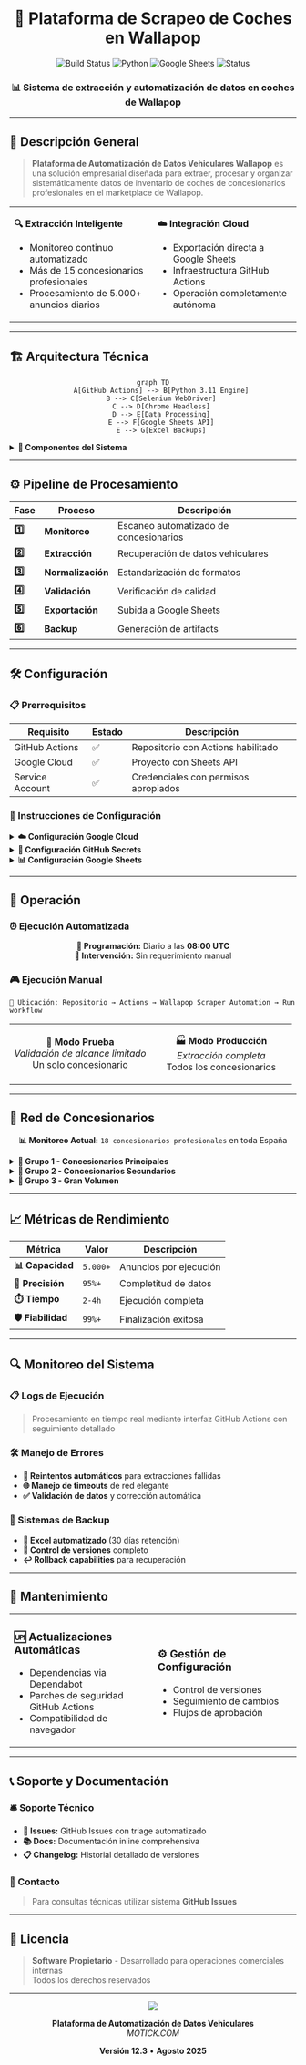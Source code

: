 <div align="center">

# 🚗 Plataforma de Scrapeo de Coches en Wallapop

<p>
<img src="https://img.shields.io/badge/Build-Passing-brightgreen?style=for-the-badge&logo=github" alt="Build Status">
<img src="https://img.shields.io/badge/Python-3.11+-blue?style=for-the-badge&logo=python&logoColor=white" alt="Python">
<img src="https://img.shields.io/badge/Google%20Sheets-Integrado-34a853?style=for-the-badge&logo=google-sheets&logoColor=white" alt="Google Sheets">
<img src="https://img.shields.io/badge/Status-Automatizado-orange?style=for-the-badge" alt="Status">
</p>

### 📊 Sistema de extracción y automatización de datos en coches de Wallapop

</div>

---

## 🎯 Descripción General

> **Plataforma de Automatización de Datos Vehiculares Wallapop** es una solución empresarial diseñada para extraer, procesar y organizar sistemáticamente datos de inventario de coches de concesionarios profesionales en el marketplace de Wallapop.

<table>
<tr>
<td width="50%">

**🔍 Extracción Inteligente**
- Monitoreo continuo automatizado
- Más de 15 concesionarios profesionales
- Procesamiento de 5.000+ anuncios diarios

</td>
<td width="50%">

**☁️ Integración Cloud**
- Exportación directa a Google Sheets
- Infraestructura GitHub Actions
- Operación completamente autónoma

</td>
</tr>
</table>

---

## 🏗️ Arquitectura Técnica

<div align="center">

```mermaid
graph TD
    A[GitHub Actions] --> B[Python 3.11 Engine]
    B --> C[Selenium WebDriver]
    C --> D[Chrome Headless]
    D --> E[Data Processing]
    E --> F[Google Sheets API]
    E --> G[Excel Backups]
```

</div>

<details>
<summary><strong>🔧 Componentes del Sistema</strong></summary>

```bash
Entorno de Producción
├── 🚀 GitHub Actions (Pipeline CI/CD)
├── 🐍 Python 3.11 (Motor de Procesamiento)
├── 🌐 Selenium WebDriver (Automatización de Navegador)
├── 📊 Google Sheets API (Almacenamiento de Datos)
└── 🖥️ Chrome Headless (Motor de Renderizado)
```

</details>

---

## ⚙️ Pipeline de Procesamiento

<div align="center">

| Fase | Proceso | Descripción |
|------|---------|-------------|
| **1️⃣** | **Monitoreo** | Escaneo automatizado de concesionarios |
| **2️⃣** | **Extracción** | Recuperación de datos vehiculares |
| **3️⃣** | **Normalización** | Estandarización de formatos |
| **4️⃣** | **Validación** | Verificación de calidad |
| **5️⃣** | **Exportación** | Subida a Google Sheets |
| **6️⃣** | **Backup** | Generación de artifacts |

</div>

---

## 🛠️ Configuración

### 📋 Prerrequisitos

<div align="center">

| Requisito | Estado | Descripción |
|-----------|--------|-------------|
| GitHub Actions | ✅ | Repositorio con Actions habilitado |
| Google Cloud | ✅ | Proyecto con Sheets API |
| Service Account | ✅ | Credenciales con permisos apropiados |

</div>

### 🔧 Instrucciones de Configuración

<details>
<summary><strong>☁️ Configuración Google Cloud</strong></summary>

```bash
# Habilitar APIs requeridas
gcloud services enable sheets.googleapis.com
gcloud services enable drive.googleapis.com

# Crear cuenta de servicio
gcloud iam service-accounts create wallapop-scraper-bot \
    --display-name="Cuenta de Servicio Wallapop Scraper"
```

</details>

<details>
<summary><strong>🔐 Configuración GitHub Secrets</strong></summary>

**Ubicación:** `Repositorio → Settings → Secrets and Variables → Actions`

| Secret | Descripción |
|--------|-------------|
| `GOOGLE_CREDENTIALS_JSON` | Credenciales JSON completas |
| `GOOGLE_SHEET_ID` | ID del documento objetivo |

</details>

<details>
<summary><strong>📊 Configuración Google Sheets</strong></summary>

1. **Crear** nuevo documento Google Sheets
2. **Compartir** con email de cuenta de servicio (Editor)
3. **Extraer** Sheet ID de la URL
4. **Configurar** como secret `GOOGLE_SHEET_ID`

</details>

---

## 🚀 Operación

### ⏰ Ejecución Automatizada

<div align="center">

**📅 Programación:** Diario a las **08:00 UTC**  
**🤖 Intervención:** Sin requerimiento manual

</div>

### 🎮 Ejecución Manual

```
📍 Ubicación: Repositorio → Actions → Wallapop Scraper Automation → Run workflow
```

<table>
<tr>
<td align="center" width="50%">

**🧪 Modo Prueba**  
*Validación de alcance limitado*  
Un solo concesionario

</td>
<td align="center" width="50%">

**🏭 Modo Producción**  
*Extracción completa*  
Todos los concesionarios

</td>
</tr>
</table>

---

## 🏢 Red de Concesionarios

<div align="center">

**📊 Monitoreo Actual:** `18 concesionarios profesionales` en toda España

</div>

<details>
<summary><strong>🥇 Grupo 1 - Concesionarios Principales</strong></summary>

| Concesionario | Volumen Aprox. |
|--------------|----------------|
| DURSAN D. | ~50 anuncios |
| Beatriz D. | ~100 anuncios |
| GESTICAR G. | ~200 anuncios |
| Garage Club C. | ~150 anuncios |

</details>

<details>
<summary><strong>🥈 Grupo 2 - Concesionarios Secundarios</strong></summary>

| Concesionario | Volumen Aprox. |
|--------------|----------------|
| Red MundiCars | ~800 anuncios |
| OCASIONPLUS E. | ~1.500 anuncios |
| Red CRESTANEVADA | ~1.200 anuncios |

</details>

<details>
<summary><strong>🥉 Grupo 3 - Gran Volumen</strong></summary>

| Concesionario | Volumen Aprox. |
|--------------|----------------|
| GRUPO O. | ~2.000+ anuncios |
| INTEGRAL MOTION | ~1.000 anuncios |
| Otros regionales | Variables |

</details>

---

## 📈 Métricas de Rendimiento

<div align="center">

| Métrica | Valor | Descripción |
|---------|-------|-------------|
| **📊 Capacidad** | `5.000+` | Anuncios por ejecución |
| **🎯 Precisión** | `95%+` | Completitud de datos |
| **⏱️ Tiempo** | `2-4h` | Ejecución completa |
| **🛡️ Fiabilidad** | `99%+` | Finalización exitosa |

</div>

---

## 🔍 Monitoreo del Sistema

### 📋 Logs de Ejecución
> Procesamiento en tiempo real mediante interfaz GitHub Actions con seguimiento detallado

### 🛠️ Manejo de Errores
- **🔄 Reintentos automáticos** para extracciones fallidas
- **🌐 Manejo de timeouts** de red elegante  
- **✅ Validación de datos** y corrección automática

### 💾 Sistemas de Backup
- **📁 Excel automatizado** (30 días retención)
- **🔄 Control de versiones** completo
- **↩️ Rollback capabilities** para recuperación

---

## 🔧 Mantenimiento

<table>
<tr>
<td width="50%">

### 🆙 Actualizaciones Automáticas
- Dependencias via Dependabot
- Parches de seguridad GitHub Actions  
- Compatibilidad de navegador

</td>
<td width="50%">

### ⚙️ Gestión de Configuración
- Control de versiones
- Seguimiento de cambios
- Flujos de aprobación

</td>
</tr>
</table>

---

## 📞 Soporte y Documentación

### 🛎️ Soporte Técnico
- **📝 Issues:** GitHub Issues con triage automatizado
- **📚 Docs:** Documentación inline comprehensiva  
- **📋 Changelog:** Historial detallado de versiones

### 📧 Contacto
> Para consultas técnicas utilizar sistema **GitHub Issues**

---

## 📄 Licencia

> **Software Propietario** - Desarrollado para operaciones comerciales internas  
> Todos los derechos reservados

---

<div align="center">

<img src="https://img.shields.io/badge/Wallapop-Plataforma%20Empresarial-FF6B35?style=for-the-badge&logo=data:image/svg+xml;base64,PHN2ZyB3aWR0aD0iMjQiIGhlaWdodD0iMjQiIHZpZXdCb3g9IjAgMCAyNCAyNCIgZmlsbD0ibm9uZSIgeG1sbnM9Imh0dHA6Ly93d3cudzMub3JnLzIwMDAvc3ZnIj4KPHBhdGggZD0iTTEyIDJMMTMuMDkgOC4yNkwyMCA5TDEzLjA5IDE1Ljc0TDEyIDIyTDEwLjkxIDE1Ljc0TDQgOUwxMC45MSA4LjI2TDEyIDJaIiBmaWxsPSJ3aGl0ZSIvPgo8L3N2Zz4K">

**Plataforma de Automatización de Datos Vehiculares**  
*MOTICK.COM*

**Versión 12.3** • **Agosto 2025**

</div>
